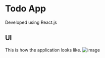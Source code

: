 # Todo App
Developed using React.js

## UI
This is how the application looks like.
![image](https://github.com/anshul-22/todoList-react/assets/99967537/106100ba-9474-473f-95f8-bf1f73993fec)
